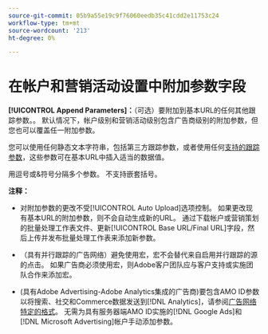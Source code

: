 ```yaml
---
source-git-commit: 05b9a55e19c9f76060eedb35c41cdd2e11753c24
workflow-type: tm+mt
source-wordcount: '213'
ht-degree: 0%

---
```

# 在帐户和营销活动设置中附加参数字段

**[!UICONTROL Append Parameters]：**（可选）要附加到基本URL的任何其他跟踪参数。<!-- When account uses setting append_param_to_tt_fus, then we add append parameters to the tracking templates OR the landing page suffixes instead (not sure how we determine which) -->。 默认情况下，帐户级别和营销活动级别包含广告商级别的附加参数，但您也可以覆盖任一附加参数。

您可以使用任何静态文本字符串，包括第三方跟踪参数，或者使用任何[支持的跟踪参数](/help/search-social-commerce/tracking/click-tracking-urls-optional-parameters.md)，这些参数可在基本URL中插入适当的数据值。

用逗号或&amp;符号分隔多个参数。 不支持嵌套括号。

**注释：**

* 对附加参数的更改不受[!UICONTROL Auto Upload]选项控制。 如果更改现有基本URL的附加参数，则不会自动生成新的URL。 通过下载帐户或营销策划的批量处理工作表文件、更新[!UICONTROL Base URL/Final URL]字段，然后上传并发布批量处理工作表来添加新参数。

* （具有并行跟踪的广告网络）避免使用宏，宏不会替代来自启用并行跟踪的源的点击。 如果广告商必须使用宏，则Adobe客户团队应与客户支持或实施团队合作来添加宏。

* (具有Adobe Advertising-Adobe Analytics集成的广告商)要包含AMO ID参数以将搜索、社交和Commerce数据发送到[!DNL Analytics]，请参阅[广告网络特定的格式](/help/integrations/analytics/ids.md#amo-id-formats)。 无需为具有服务器端AMO ID实施的[!DNL Google Ads]和[!DNL Microsoft Advertising]帐户手动添加参数。
